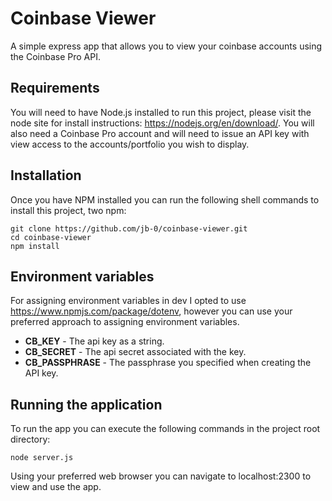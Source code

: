 # Coinbase Viewer

A simple express app that allows you to view your coinbase accounts using the Coinbase Pro API.

## Requirements
You will need to have Node.js installed to run this project, please visit the node site for install
instructions: https://nodejs.org/en/download/. You will also need a Coinbase Pro account and will 
need to issue an API key with view access to the accounts/portfolio you wish to display.

## Installation
Once you have NPM installed you can run the following shell commands to install this project, two
npm:
```
git clone https://github.com/jb-0/coinbase-viewer.git
cd coinbase-viewer
npm install
```

## Environment variables
For assigning environment variables in dev I opted to use https://www.npmjs.com/package/dotenv,
however you can use your preferred approach to assigning environment variables.
- **CB_KEY** - The api key as a string.
- **CB_SECRET** - The api secret associated with the key.
- **CB_PASSPHRASE** - The passphrase you specified when creating the API key.

## Running the application
To run the app you can execute the following commands in the project root directory:
```
node server.js
```

Using your preferred web browser you can navigate to localhost:2300 to view and use the app.
